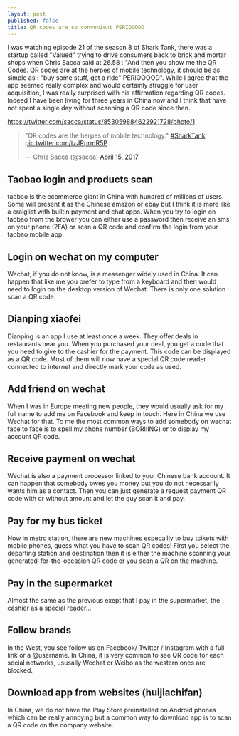 ```yaml
---
layout: post
published: false
title: QR codes are so convenient PERIOOOOD
---
```

I was watching episode 21 of the season 8 of Shark Tank, there was a startup called "Valued" trying to drive consumers back to brick and mortar shops when Chris Sacca said at 26.58 : 
"And then you show me the QR Codes. QR codes are at the herpes of mobile technology, it should be as simple as : "buy some stuff, get a ride" PERIOOOOD".
While I agree that the app seemed really complex and would certainly struggle for user acquisition, I was really surprised with his affirmation regarding QR codes. Indeed I have been living for three years in China now and I think that have not spent a single day without scanning a QR code since then. 

https://twitter.com/sacca/status/853059884622921728/photo/1 

<blockquote class="twitter-tweet" data-lang="en"><p lang="en" dir="ltr">&quot;QR codes are the herpes of mobile technology.&quot; <a href="https://twitter.com/hashtag/SharkTank?src=hash">#SharkTank</a> <a href="https://t.co/tzJRprmR5P">pic.twitter.com/tzJRprmR5P</a></p>&mdash; Chris Sacca (@sacca) <a href="https://twitter.com/sacca/status/853059884622921728">April 15, 2017</a></blockquote>
<script async src="//platform.twitter.com/widgets.js" charset="utf-8"></script>

## Taobao login and products scan  
taobao is the ecommerce giant in China with hundred of millions of users. Some will present it as the Chinese amazon or ebay but I think it is more like a craiglist with builtin payment and chat apps. When you try to login on taobao from the brower you can either use a password then receive an sms on your phone (2FA) or scan a QR code and confirm the login from your taobao mobile app.

## Login on wechat on my computer  
Wechat, if you do not know, is a messenger widely used in China. It can happen that like me you prefer to type from a keyboard and then would need to login on the desktop version of Wechat. There is only one solution : scan a QR code. 
  
## Dianping xiaofei  
Dianping is an app I use at least once a week. They offer deals in restaurants near you. When you purchased your deal, you get a code that you need to give to the cashier for the payment. This code can be displayed as a QR code. Most of them will now have a special QR code reader connected to internet and directly mark your code as used.

## Add friend on wechat  
When I was in Europe meeting new people, they would usually ask for my full name to add me on Facebook and keep in touch. Here in China we use Wechat for that. To me the most common ways to add somebody on wechat face to face is to spell my phone number (BORIIING) or to display my account QR code.

## Receive payment on wechat  
Wechat is also a payment processor linked to your Chinese bank account. It can happen that somebody owes you money but you do not necessarily wants him as a contact. Then you can just generate a request payment QR code with or without amount and let the guy scan it and pay.

## Pay for my bus ticket  
Now in metro station, there are new machines especailly to buy tcikets with mobile phones, guess what you have to scan QR codes! First you select the departing station and destination then it is either the machine scanning your generated-for-the-occasion QR code or you scan a QR on the machine. 

## Pay in the supermarket  
Almost the same as the previous exept that I pay in the supermarket, the cashier as a special reader...

## Follow brands  
In the West, you see follow us on Facebook/ Twitter / Instagram with a full link or a @username. In China, it is very common to see QR code for each social networks, ususally Wechat or Weibo as the western ones are blocked.

## Download app from websites (huijiachifan)  
In China, we do not have the Play Store preinstalled on Android phones which can be really annoying but a common way to download app is to scan a QR code on the company website.